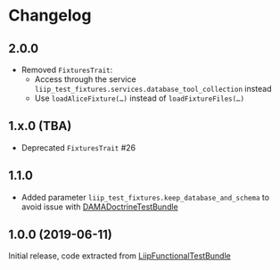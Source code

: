# Changelog

## 2.0.0

- Removed `FixturesTrait`:
  - Access through the service `liip_test_fixtures.services.database_tool_collection` instead
  - Use `loadAliceFixture(…)` instead of `loadFixtureFiles(…)`

## 1.x.0 (TBA)

- Deprecated `FixturesTrait` #26

## 1.1.0

- Added parameter `liip_test_fixtures.keep_database_and_schema` to avoid issue with [DAMADoctrineTestBundle](https://github.com/dmaicher/doctrine-test-bundle)

## 1.0.0 (2019-06-11)

Initial release, code extracted from [LiipFunctionalTestBundle](https://github.com/liip/LiipFunctionalTestBundle)
